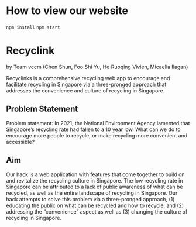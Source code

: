 # How to view our website
`npm install` 
`npm start`

# Recyclink

by Team vccm (Chen Shun, Foo Shi Yu, He Ruoqing Vivien, Micaella Ilagan)

Recyclinks is a comprehensive recycling web app to encourage and facilitate recycling in Singapore via a three-pronged approach that addresses the convenience and culture of recycling in Singapore.

## Problem Statement

Problem statement: In 2021, the National Environment Agency lamented that Singapore’s recycling rate had fallen to a 10 year low. What can we do to encourage more people to recycle, or make recycling more convenient and accessible?

## Aim

Our hack is a web application with features that come together to build on and revitalize the recycling culture in Singapore. The low recycling rate in Singapore can be attributed to a lack of public awareness of what can be recycled, as well as the entire landscape of recycling in Singapore. Our hack attempts to solve this problem via a three-pronged approach, (1) educating the public on what can be recycled and how to recycle, and (2) addressing the “convenience” aspect as well as (3) changing the culture of recycling in Singapore.


